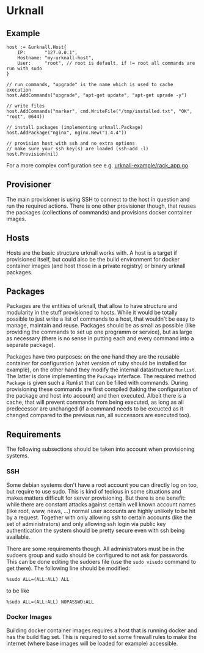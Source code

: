 # Urknall

## Example
    
    host := &urknall.Host{
    	IP:       "127.0.0.1",
    	Hostname: "my-urknall-host",
    	User:     "root", // root is default, if != root all commands are run with sudo
    }
    
    // run commands, "upgrade" is the name which is used to cache execution
    host.AddCommands("upgrade", "apt-get update", "apt-get uprade -y")
    
    // write files
    host.AddCommands("marker", cmd.WriteFile("/tmp/installed.txt", "OK", "root", 0644))
    
    // install packages (implementing urknall.Package)
    host.AddPackage("nginx", nginx.New("1.4.4"))
    
    // provision host with ssh and no extra options
    // make sure your ssh key(s) are loaded (ssh-add -l)
    host.Provision(nil)

For a more complex configuration see e.g. [urknall-example/rack_app.go](https://github.com/dynport/urknall/blob/master/urknall-example/rack_app.go)

## Provisioner
The main provisioner is using SSH to connect to the host in question and run the required actions. There is one other
provisioner though, that reuses the packages (collections of commands) and provisions docker container images.


## Hosts
Hosts are the basic structure urknall works with. A host is a target if provisioned itself, but could also be the build
environment for docker container images (and host those in a private registry) or binary urknall packages.


## Packages
Packages are the entities of urknall, that allow to have structure and modularity in the stuff provisioned to hosts. While
it would be totally possible to just write a list of commands to a host, that wouldn't be easy to manage, maintain
and reuse. Packages should be as small as possible (like providing the commands to set up one programm or service), but
as large as necessary (there is no sense in putting each and every command into a separate package).

Packages have two purposes: on the one hand they are the reusable container for configuration (what version of ruby
should be installed for example), on the other hand they modify the internal datastructure `Runlist`. The latter is done
implementing the `Package` interface. The required method `Package` is given such a Runlist that can be filled with
commands. During provisioning these commands are first compiled (taking the configuration of the package and host into
account) and then executed. Albeit there is a cache, that will prevent commands from being executed, as long as all
predecessor are unchanged (if a command needs to be exeucted as it changed compared to the previous run, all successors
are executed too).


## Requirements
The following subsections should be taken into account when provisioning systems.


### SSH
Some debian systems don't have a root account you can directly log on too, but require to use sudo. This is kind of
tedious in some situations and makes matters difficult for server provisioning. But there is one benefit: while there
are constant attacks against certain well known account names (like root, www, news, ...) normal user accounts are
highly unlikely to be hit by a request. Together with only allowing ssh to certain accounts (like the set of
administrators) and only allowing ssh login via public key authentication the system should be pretty secure even with
ssh being available.

There are some requirements though. All administrators must be in the sudoers group and sudo should be
configured to not
ask for passwords. This can be done editing the sudoers file (use the `sudo visudo` command to get there). The following
line should be modified:

	%sudo ALL=(ALL:ALL) ALL

to be like

	%sudo ALL=(ALL:ALL) NOPASSWD:ALL


### Docker Images
Building docker container images requires a host that is running docker and has the build flag set. This is required to
set some firewall rules to make the internet (where base images will be loaded for example) accessible.

